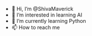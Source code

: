 - 👋 Hi, I’m @ShivaMaverick
- 👀 I’m interested in learning AI
- 🌱 I’m currently learning Python
- 📫 How to reach me 

<!---
ShivaMaverick/ShivaMaverick is a ✨ special ✨ repository because its `README.md` (this file) appears on your GitHub profile.
You can click the Preview link to take a look at your changes.
--->
